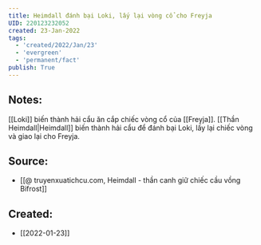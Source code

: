 ```yaml
---
title: Heimdall đánh bại Loki, lấy lại vòng cổ cho Freyja
UID: 220123232052
created: 23-Jan-2022
tags:
  - 'created/2022/Jan/23'
  - 'evergreen'
  - 'permanent/fact'
publish: True
---
```

## Notes:
[[Loki]] biến thành hải cẩu ăn cắp chiếc vòng cổ của [[Freyja]]. [[Thần Heimdall|Heimdall]] biến thành hải cẩu để đánh bại Loki, lấy lại chiếc vòng và giao lại cho Freyja.

## Source:
- [[@ truyenxuatichcu.com, Heimdall - thần canh giữ chiếc cầu vồng Bifrost]]


## Created:
- [[2022-01-23]]
